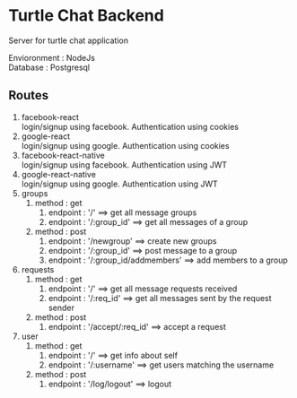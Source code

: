# Turtle Chat Backend
Server for turtle chat application

Envioronment : NodeJs  
Database : Postgresql  

## Routes
1. facebook-react  
    login/signup using facebook. Authentication using cookies
2. google-react  
    login/signup using google. Authentication using cookies
3. facebook-react-native  
    login/signup using facebook. Authentication using JWT
4. google-react-native  
    login/signup using google. Authentication using JWT
5. groups  
   1. method : get
      1. endpoint : '/' ==> get all message groups 
      2. endpoint : '/:group_id' ==> get all messages of a group
   2. method : post
      1. endpoint : '/newgroup' ==> create new groups
      2. endpoint : '/:group_id' ==> post message to a group
      3. endpoint : '/:group_id/addmembers' ==> add members to a group
6. requests
    1. method : get
       1. endpoint : '/' ==> get all message requests received
       2. endpoint : '/:req_id' ==> get all messages sent by the request sender
    2. method : post
       1. endpoint : '/accept/:req_id' ==> accept a request
7. user
    1. method : get
       1. endpoint : '/' ==> get info about self
       2. endpoint : '/:username' ==> get users matching the username
    1. method : post
        1. endpoint : '/log/logout' ==> logout
   